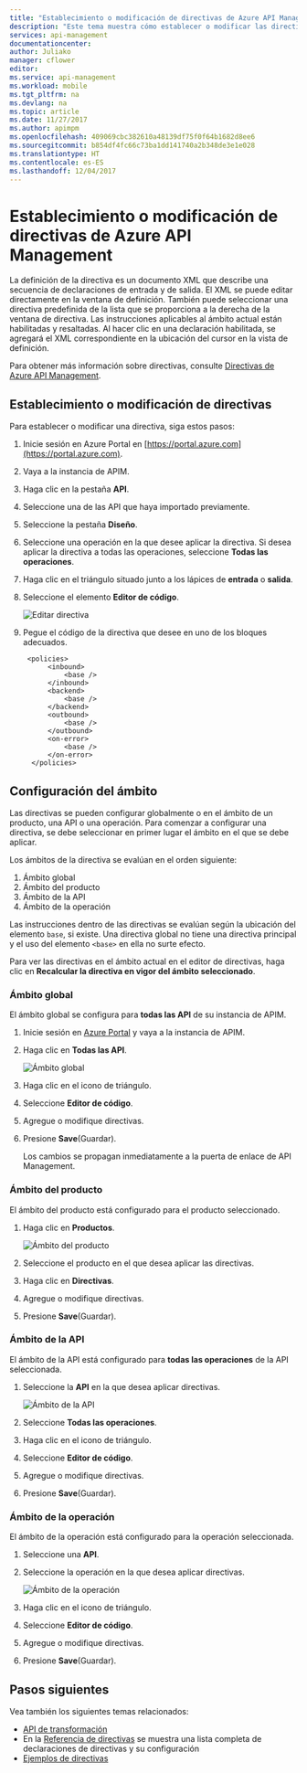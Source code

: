 ```yaml
---
title: "Establecimiento o modificación de directivas de Azure API Management | Microsoft Docs"
description: "Este tema muestra cómo establecer o modificar las directivas de administración de Azure API Management."
services: api-management
documentationcenter: 
author: Juliako
manager: cflower
editor: 
ms.service: api-management
ms.workload: mobile
ms.tgt_pltfrm: na
ms.devlang: na
ms.topic: article
ms.date: 11/27/2017
ms.author: apimpm
ms.openlocfilehash: 409069cbc382610a48139df75f0f64b1682d8ee6
ms.sourcegitcommit: b854df4fc66c73ba1dd141740a2b348de3e1e028
ms.translationtype: HT
ms.contentlocale: es-ES
ms.lasthandoff: 12/04/2017
---
```

# <a name="how-to-set-or-edit-azure-api-management-policies"></a>Establecimiento o modificación de directivas de Azure API Management

La definición de la directiva es un documento XML que describe una secuencia de declaraciones de entrada y de salida. El XML se puede editar directamente en la ventana de definición. También puede seleccionar una directiva predefinida de la lista que se proporciona a la derecha de la ventana de directiva. Las instrucciones aplicables al ámbito actual están habilitadas y resaltadas. Al hacer clic en una declaración habilitada, se agregará el XML correspondiente en la ubicación del cursor en la vista de definición. 

Para obtener más información sobre directivas, consulte [Directivas de Azure API Management](api-management-howto-policies.md).

## <a name="set-or-edit-a-policy"></a>Establecimiento o modificación de directivas

Para establecer o modificar una directiva, siga estos pasos:

1. Inicie sesión en Azure Portal en [https://portal.azure.com](https://portal.azure.com).
2. Vaya a la instancia de APIM.
3. Haga clic en la pestaña **API**.
4. Seleccione una de las API que haya importado previamente.
5. Seleccione la pestaña **Diseño**.
6. Seleccione una operación en la que desee aplicar la directiva. Si desea aplicar la directiva a todas las operaciones, seleccione **Todas las operaciones**.
7. Haga clic en el triángulo situado junto a los lápices de **entrada** o **salida**.
8. Seleccione el elemento **Editor de código**.

    ![Editar directiva](./media/set-edit-policies/set-edit-policies01.png)

9. Pegue el código de la directiva que desee en uno de los bloques adecuados.
         
        <policies>
             <inbound>
                 <base />
             </inbound>
             <backend>
                 <base />
             </backend>
             <outbound>
                 <base />
             </outbound>
             <on-error>
                 <base />
             </on-error>
         </policies>
 
## <a name="configure-scope"></a>Configuración del ámbito

Las directivas se pueden configurar globalmente o en el ámbito de un producto, una API o una operación. Para comenzar a configurar una directiva, se debe seleccionar en primer lugar el ámbito en el que se debe aplicar.

Los ámbitos de la directiva se evalúan en el orden siguiente:

1. Ámbito global
2. Ámbito del producto
3. Ámbito de la API
4. Ámbito de la operación

Las instrucciones dentro de las directivas se evalúan según la ubicación del elemento `base`, si existe. Una directiva global no tiene una directiva principal y el uso del elemento `<base>` en ella no surte efecto.

Para ver las directivas en el ámbito actual en el editor de directivas, haga clic en **Recalcular la directiva en vigor del ámbito seleccionado**.

### <a name="global-scope"></a>Ámbito global

El ámbito global se configura para **todas las API** de su instancia de APIM.

1. Inicie sesión en [Azure Portal](https://portal.azure.com/) y vaya a la instancia de APIM.
2. Haga clic en **Todas las API**.

    ![Ámbito global](./media/api-management-howto-policies/global-scope.png)

3. Haga clic en el icono de triángulo.
4. Seleccione **Editor de código**.
5. Agregue o modifique directivas.
6. Presione **Save**(Guardar). 

    Los cambios se propagan inmediatamente a la puerta de enlace de API Management.

### <a name="product-scope"></a>Ámbito del producto

El ámbito del producto está configurado para el producto seleccionado.

1. Haga clic en **Productos**.

    ![Ámbito del producto](./media/api-management-howto-policies/product-scope.png)

2. Seleccione el producto en el que desea aplicar las directivas.
3. Haga clic en **Directivas**.
4. Agregue o modifique directivas.
5. Presione **Save**(Guardar). 

### <a name="api-scope"></a>Ámbito de la API

El ámbito de la API está configurado para **todas las operaciones** de la API seleccionada.

1. Seleccione la **API** en la que desea aplicar directivas.

    ![Ámbito de la API](./media/api-management-howto-policies/api-scope.png)

2. Seleccione **Todas las operaciones**.
3. Haga clic en el icono de triángulo.
4. Seleccione **Editor de código**.
5. Agregue o modifique directivas.
6. Presione **Save**(Guardar). 

### <a name="operation-scope"></a>Ámbito de la operación 

El ámbito de la operación está configurado para la operación seleccionada.

1. Seleccione una **API**.
2. Seleccione la operación en la que desea aplicar directivas.

    ![Ámbito de la operación](./media/api-management-howto-policies/operation-scope.png)

3. Haga clic en el icono de triángulo.
4. Seleccione **Editor de código**.
5. Agregue o modifique directivas.
6. Presione **Save**(Guardar). 

## <a name="next-steps"></a>Pasos siguientes

Vea también los siguientes temas relacionados:

+ [API de transformación](transform-api.md)
+ En la [Referencia de directivas](api-management-policy-reference.md) se muestra una lista completa de declaraciones de directivas y su configuración
+ [Ejemplos de directivas](policy-samples.md)